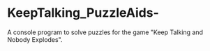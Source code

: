 # KeepTalking_PuzzleAids-
A console program to solve puzzles for the game "Keep Talking and Nobody Explodes".
